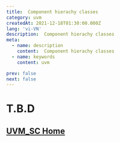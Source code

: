 ```yaml
---
title:  Component hierachy classes
category: uvm
createdAt: 2021-12-18T01:30:00.000Z
lang: 'vi-VN'
description:  Component hierachy classes
meta:
  - name: description
    content:  Component hierachy classes
  - name: keywords
    content: uvm

prev: false
next: false
---
```


# T.B.D

## [UVM_SC Home](/danh-muc/uvm.md)

